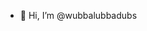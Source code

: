 - 👋 Hi, I’m @wubbalubbadubs


<!---
wubbalubbadubs/wubbalubbadubs is a ✨ special ✨ repository because its `README.md` (this file) appears on your GitHub profile.
You can click the Preview link to take a look at your changes.
--->
